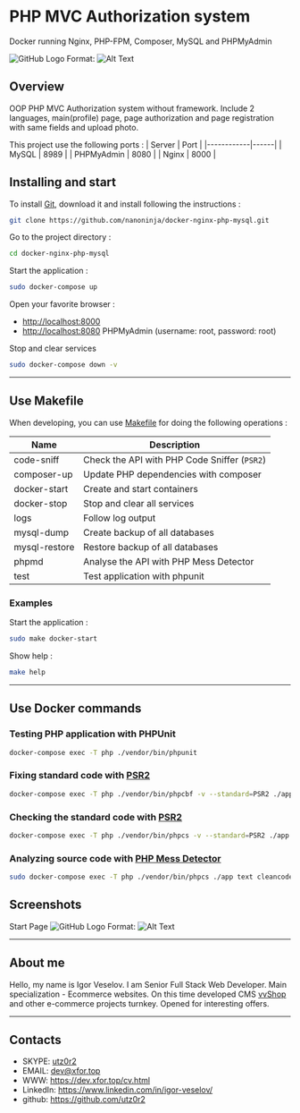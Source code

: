 # PHP MVC Authorization system

Docker running Nginx, PHP-FPM, Composer, MySQL and PHPMyAdmin

![GitHub Logo](/images/logo.png)
Format: ![Alt Text](url)

## Overview

OOP PHP MVC Authorization system without framework. Include 2 languages, main(profile) page, page authorization and page registration with same fields and upload photo.


This project use the following ports :
| Server     | Port |
|------------|------|
| MySQL      | 8989 |
| PHPMyAdmin | 8080 |
| Nginx      | 8000 |


## Installing and start 

To install [Git](http://git-scm.com/book/en/v2/Getting-Started-Installing-Git), download it and install following the instructions :

```sh
git clone https://github.com/nanoninja/docker-nginx-php-mysql.git
```

Go to the project directory :

```sh
cd docker-nginx-php-mysql
```

Start the application :

```sh
sudo docker-compose up
```

Open your favorite browser :

* [http://localhost:8000](http://localhost:8000/)
* [http://localhost:8080](http://localhost:8080/) PHPMyAdmin (username: root, password: root)

Stop and clear services

```sh
sudo docker-compose down -v
```

___

## Use Makefile

When developing, you can use [Makefile](https://en.wikipedia.org/wiki/Make_(software)) for doing the following operations :

| Name          | Description                                  |
|---------------|----------------------------------------------|
| code-sniff    | Check the API with PHP Code Sniffer (`PSR2`) |
| composer-up   | Update PHP dependencies with composer        |
| docker-start  | Create and start containers                  |
| docker-stop   | Stop and clear all services                  |
| logs          | Follow log output                            |
| mysql-dump    | Create backup of all databases               |
| mysql-restore | Restore backup of all databases              |
| phpmd         | Analyse the API with PHP Mess Detector       |
| test          | Test application with phpunit                |

### Examples

Start the application :

```sh
sudo make docker-start
```

Show help :

```sh
make help
```

___

## Use Docker commands

### Testing PHP application with PHPUnit

```sh
docker-compose exec -T php ./vendor/bin/phpunit
```

### Fixing standard code with [PSR2](http://www.php-fig.org/psr/psr-2/)

```sh
docker-compose exec -T php ./vendor/bin/phpcbf -v --standard=PSR2 ./app
```

### Checking the standard code with [PSR2](http://www.php-fig.org/psr/psr-2/)

```sh
docker-compose exec -T php ./vendor/bin/phpcs -v --standard=PSR2 ./app
```

### Analyzing source code with [PHP Mess Detector](https://phpmd.org/)

```sh
sudo docker-compose exec -T php ./vendor/bin/phpcs ./app text cleancode,codesize,controversial,design,naming,unusedcode
```


## Screenshots

Start Page
![GitHub Logo](/images/logo.png)
Format: ![Alt Text](url)




___

## About me
Hello, my name is Igor Veselov. I am Senior Full Stack Web Developer. Main specialization - Ecommerce websites. On this time developed CMS [vvShop](https://vvshop.xfor.top/) and other e-commerce projects turnkey. Opened for interesting offers.

___

## Contacts
- SKYPE: [utz0r2](skype:utz0r2)
- EMAIL: [dev@xfor.top](mailto:dev@xfor.top)
- WWW: https://dev.xfor.top/cv.html
- LinkedIn: https://www.linkedin.com/in/igor-veselov/
- github: https://github.com/utz0r2





